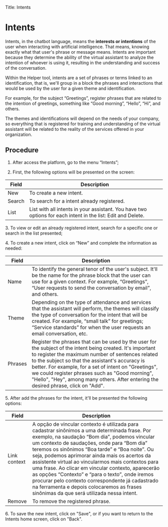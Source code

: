 Title: Intents

# Intents

Intents, in the chatbot language, means the **interests or intentions** of the user when interacting with artificial intelligence. That means, knowing exactly what that user's phrase or message means. Intents are important because they determine the ability of the virtual assistant to analyze the intention of whoever is using it, resulting in the understanding and success of the conversation.

Within the Helper tool, intents are a set of phrases or terms linked to an identification, that is, we'll group in a block the phrases and interactions that would be used by the user for a given theme and identification.

For example, for the subject “Greetings”, register phrases that are related to the intention of greetings, something like “Good morning”, “Hello”, “Hi”, and others.

The themes and identifications will depend on the needs of your company, so everything that is registered for training and understanding of the virtual assistant will be related to the reality of the services offered in your organization.

## Procedure

1.  After access the platform, go to the menu “Intents”;

2.  First, the following options will be presented on the screen:

|Field|Description|
|-|-|
| New   | To create a new intent.|
| Search | To search for a intent already registered.|
| List  | List with all intents in your assistant. You have two options for each intent in the list: Edit and Delete.|

3\.  To view or edit an already registered intent, search for a specific one or search in the list presented;

4\.  To create a new intent, click on “New” and complete the information as needed:

|Field|Description|
|-|-|
| Name   | To identify the general tenor of the user's subject. It'll be the name for the phrase block that the user can use for a given context. For example, “Greetings”, “User requests to send the conversation by email”, and others.|
| Theme   | Depending on the type of attendance and services that the assistant will perform, the themes will classify the type of conversation for the intent that will be created. For example, “small talk” for greetings; “Service standards” for when the user requests an email conversation, etc.|
| Phrases | Register the phrases that can be used by the user for the subject of the intent being created. It's important to register the maximum number of sentences related to the subject so that the assistant's accuracy is better. For example, for a set of intent on "Greetings", we could register phrases such as "Good morning", "Hello", "Hey", among many others. After entering the desired phrase, click on "Add".|

5\.  After add the phrases for the intent, it'll be presented the following options:

|Field|Description|
|-|-|
| Link context | A opção de vincular contexto é utilizada para cadastrar sinônimos a uma determinada frase. Por exemplo, na saudação “Bom dia”, podemos vincular um contexto de saudações, onde para “Bom dia” teremos os sinônimos “Boa tarde” e “Boa noite”. Ou seja, podemos aprimorar ainda mais os acertos da assistente virtual ao vincularmos mais contextos para uma frase. Ao clicar em vincular contexto, aparecerão as opções “Contexto” e “para o texto”, onde iremos procurar pelo contexto correspondente já cadastrado na ferramenta e depois colocaremos as frases sinônimas da que será utilizada nessa intent.|
| Remove| To remove the registered phrase.|

6\.  To save the new intent, click on "Save", or if you want to return to the Intents home screen, click on "Back".
